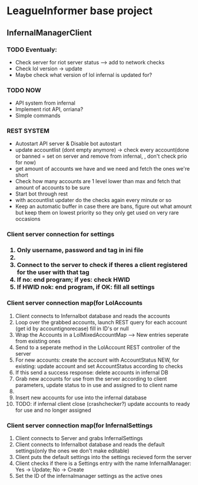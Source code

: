 <h1>LeagueInformer base project</h1>
<h2>InfernalManagerClient</h2>

<h3>TODO Eventualy:</h3>	
<ul>
<li>Check server for riot server status --> add to network checks</li>
<li>Check lol version -> update</li>
<li>Maybe check what version of lol infernal is updated for?</li>
</ul>

<h3>TODO NOW</h3>
<ul>
<li>API system from infernal</li>
<li>Implement riot API, orriana?</li>
<li>Simple commands</li>
</ul>

<h3>REST SYSTEM</h3>
<ul>
<li>Autostart API server & Disable bot autostart</li>
<li>update accountlist (dont empty anymore) -> check every account(done or banned = set on server and remove from infernal, , don't check prio for now)</li>
<li>get amount of accounts we have and we need and fetch the ones we're short</li>
<li>Check how many accounts are 1 level lower than max and fetch that amount of accounts to be sure</li>
<li>Start bot through rest</li>
<li>with accountlist updater do the checks again every minute or so</li>
<li>Keep an automatic buffer in case there are bans, figure out what amount but keep them on lowest priority so they only get used on very rare occasions</li>
</ul>




<h3>Client server connection for settings<h3>
<ol>
<li>Only username, password and tag in ini file<li>
<li>Connect to the server to check if theres a client registered for the user with that tag</li>
<li>If no: end program; if yes: check HWID</li>
<li>If HWID nok: end program, if OK: fill all settings</li>
</ol>

<h3>Client server connection map(for LolAccounts</h3>
<ol>
<li>Client connects to Infernalbot database and reads the accounts</li>
<li>Loop over the grabbed accounts, launch REST query for each account (get id by accountignorecase) fill in ID's or null</li>
<li>Wrap the Accounts in a LolMixedAccountMap --> New entries seperate from existing ones</li>
<li>Send to a seperate method in the LolAccount REST controller of the server</li>
<li>For new accounts: create the account with AccountStatus NEW, for existing: update account and set AccountStatus according to checks</li>
<li>If this send a success response: delete accounts in infernal DB</li>
<li>Grab new accounts for use from the server according to client parameters, update status to in use and assigned to to client name<li>
<li>Insert new accounts for use into the infernal database</li>
<li>TODO: if infernal client close (crashchecker?) update accounts to ready for use and no longer assigned</li>
</ol>

<h3>Client server connection map(for InfernalSettings</h3>
<ol>
<li>Client connects to Server and grabs InfernalSettings</li>
<li>Client connects to Infernalbot database and reads the default settings(only the ones we don't make editable)</li>
<li>Client puts the default settings into the settings recieved form the server</li>
<li>Client checks if there is a Settings entry with the name InfernalManager: Yes -> Update; No -> Create</li>
<li>Set the ID of the infernalmanager settings as the active ones</li>
</ol>